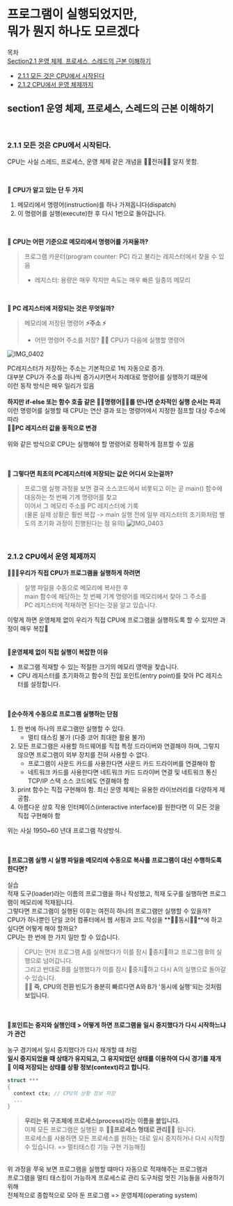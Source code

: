 # 프로그램이 실행되었지만, <br>뭐가 뭔지 하나도 모르겠다

목차 <br>
[Section2.1 운영 체제, 프로세스, 스레드의 근본 이해하기](#id-section1)<br>
- [2.1.1 모든 것은 CPU에서 시작된다](#id-section2)<br>
- [2.1.2 CPU에서 운영 체제까지](#id-section3)<br>



<div id='id-section1'/>

## section1 운영 체제, 프로세스, 스레드의 근본 이해하기

<br>
<div id='id-section2'/>

### 2.1.1 모든 것은 CPU에서 시작된다.

CPU는 사실 스레드, 프로세스, 운영 체제 같은 개념을 ✌🏻전혀✌🏻 알지 못함.

<br>

**🤖 CPU가 알고 있는 단 두 가지**
1. 메모리에서 명령어(instruction)를 하나 가져옵니다(dispatch)
2. 이 명령어를 실행(execute)한 후 다시 1번으로 돌아갑니다.

<br>

**🧐 CPU는 어떤 기준으로 메모리에서 명령어를 가져올까?**
> 프로그램 카운터(program counter: PC) 라고 불리는 레지스터에서 찾을 수 있음<br>
>  - 레지스터: 용량은 매우 작지만 속도는 매우 빠른 일종의 메모리

<br>

**🧐 PC 레지스터에 저장되는 것은 무엇일까?**
> 메모리에 저장된 명령어 **⚡️주소️ ⚡**
>  - 어떤 명령어 주소를 저장? 💁🏻 CPU가 다음에 실행할 명령어
>
![IMG_0402](https://github.com/user-attachments/assets/ec269b37-d91b-4505-9102-98429a9019b5)

PC레지스터가 저장하는 주소는 기본적으로 1씩 자동으로 증가. <br>
대부분 CPU가 주소를 하나씩 증가시키면서 차례대로 명령어를 실행하기 떄문에 <br>
이런 동작 방식은 매우 일리가 있음 <br>
<br>
**하지만 if-else 또는 함수 호출 같은 ✌🏻명령어✌🏻를 만나면 순차적인 실행 순서는 파괴** <br>
이런 명령어를 실행할 때 CPU는 연산 결과 또는 명령어에서 지정한 점프할 대상 주소에 따라 <br>
**💁🏻PC 레지스터 값을 동적으로 변경** <br>
<br>
위와 같은 방식으로 CPU는 실행해야 할 명령어로 정확하게 점프할 수 있음<br>
<br><br>

**🧐 그렇다면 최초의 PC레지스터에 저장되는 값은 어디서 오는걸까?**
> 프로그램 실행 과정을 보면 결국 소스코드에서 비롯되고 이는 곧 main() 함수에 대응하는 첫 번째 기계 명령어를 찾고 <br>
> 이어서 그 메모리 주소를 PC 레지스터에 기록 <br>
> (물론 실제 상황은 훨씬 복잡 -> main 실행 전에 일부 레지스터의 초기화처럼 별도의 초기화 과정이 진행된다는 점 유의) 
> ![IMG_0403](https://github.com/user-attachments/assets/6368c52d-1cd2-4930-b2fc-25dddb84def9)


<br>
<div id='id-section3'/>


### 2.1.2 CPU에서 운영 체제까지

**👨🏻‍💻우리가 직접 CPU가 프로그램을 실행하게 하려면**
> 실행 파일을 수동으로 메모리에 복사한 후 <br>
> main 함수에 해당하는 첫 번째 기계 명령어를 메모리에서 찾아 그 주소를 <br>
> PC 레지스터에 적재하면 된다는 것을 알고 있습니다. <br>

이렇게 하면 운영체제 없이 우리가 직접 CPU에 프로그램을 실행하도록 할 수 있지만 과정이 매우 복잡🤮 <br>
<br><br>
**🤮운영체제 없이 직접 실행이 복잡한 이유**
- 프로그램 적재할 수 있는 적절한 크기의 메모리 영역을 찾습니다.
- CPU 레지스터를 초기화하고 함수의 진입 포인트(entry point)를 찾아 PC 레지스터를 설정합니다.

<br><br>
**🤮순수하게 수동으로 프로그램 실행하는 단점**
1. 한 번에 하나의 프로그램만 실행할 수 있다.
   - 멀티 태스킹 불가 (다중 코어 최대한 활용 불가) 
2. 모든 프로그램은 사용할 하드웨어를 직접 특정 드라이버와 연결해야 하며, 그렇지 않으면 프로그램이 외부 장치를 전혀 사용할 수 없다.
   - 프로그램이 사운드 카드를 사용한다면 사운드 카드 드라이버를 연결해야 함
   - 네트워크 카드를 사용한다면 네트워크 카드 드라이버 연결 및 네트워크 통신 TCP/IP  스택 소스 코드에도 연결해야 함
3. print 함수는 직접 구현해야 함. 최신 운영 체제는 유용한 라이브러리를 다양하게 제공함.
4. 아름다운 상호 작용 인터페이스(interactive interface)를 원한다면 이 모든 것을 직접 구현해야 함

위는 사실 1950~60 년대 프로그램 작성방식. <br>

<br><br>
**🧐프로그램 실행 시 실행 파일을 메모리에 수동으로 복사를 프로그램이 대신 수행하도록 한다면?** <br>
<br>실습 <br>
적재 도구(loader)라는 이름의 프로그램을 하나 작성했고, 적재 도구를 실행하면 프로그램이 메모리에 적재됩니다. <br>
그렇다면 프로그램이 실행된 이후는 여전히 하나의 프로그램만 실행할 수 있을까? <br>
CPU가 하나뿐인 단일 코어 컴퓨터에서 웹 서핑과 코드 작성을 **✌🏻동시✌🏻**에 하고 싶다면 어떻게 해야 할까요? <br>
CPU는 한 번에 한 가지 일만 할 수 있습니다.
> CPU는 먼저 프로그램 A를 실해했다가 이를 잠시 📌중지📌하고 프로그램 B의 실행으로 넘어갑니다. <br>
> 그리고 반대로 B를 실행했다가 이를 잠시 📌중지📌하고 다시 A의 실행으로 돌아갈 수 있습니다. <br>
> **💁🏻 즉, CPU의 전환 빈도가 충분히 빠르다면 A와 B가 '동시에 실행'되는 것처럼 보입니다.**


<br><br>
**🧐포인트는 중지와 실행인데 > 어떻게 하면 프로그램을 일시 중지했다가 다시 시작하느냐가 관건** <br>
<br>농구 경기에서 일시 중지했다가 다시 재개할 떄 처럼 <br>
**일시 중지되었을 때 상태가 유지되고, 그 유지되었던 상태를 이용하여 다시 경기를 재개** <br>
**📌 이때 저장되는 상태를 상황 정보(context)라고 합니다.**

```c
struct ***
{
  context ctx; // CPU의 상황 정보 저장
  ...
}
```

> **우리는 위 구조체에 프로세스(process)라는 이름을 붙입니다.** <br>
> 이제 모든 프로그램은 실행된 후 **✌🏻프로세스 형태로 관리✌🏻** 됩니다. <br>
> 프로세스를 사용하면 모든 프로세스를 원하는 대로 일시 중지하거나 다시 시작할 수 있습니다. => 멀티태스킹 기능 구현 가능해짐

<br>
위 과정을 쭈욱 보면 프로그램을 실행할 떄마다 자동으로 적재해주는 프로그램과 <br>
프로그램을 멀티 태스킹이 가능하게 프로세스로 관리 도구처럼 멋진 기능들을 사용하기 위해 <br>
전체적으로 종합적으로 모아 둔 프로그램 => 운영체제(operating system)
